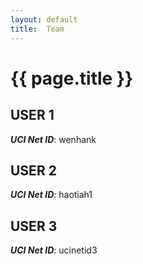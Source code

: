 ```yaml
---
layout: default
title:  Team
---
```


# {{ page.title }}


## USER 1
***UCI Net ID***: wenhank

## USER 2
***UCI Net ID***: haotiah1

## USER 3
***UCI Net ID***: ucinetid3
